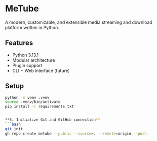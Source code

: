 # MeTube

A modern, customizable, and extensible media streaming and download platform written in Python.

## Features
- Python 3.13.1
- Modular architecture
- Plugin support
- CLI + Web interface (future)

## Setup

```bash
python -m venv .venv
source .venv/bin/activate
pip install -r requirements.txt


**5. Initialize Git and GitHub connection**
```bash
git init
gh repo create metube --public --source=. --remote=origin --push
